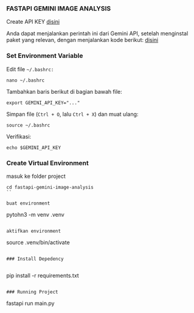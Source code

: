 ### FASTAPI GEMINI IMAGE ANALYSIS

Create API KEY [disini]("https://aistudio.google.com/apikey")

Anda dapat menjalankan perintah ini dari Gemini API, setelah menginstal paket yang relevan, dengan menjalankan kode berikut: [disini]("https://aistudio.google.com/prompts/new_chat")

### Set Environment Variable

Edit file `~/.bashrc:`

```
nano ~/.bashrc

```
Tambahkan baris berikut di bagian bawah file:

```
export GEMINI_API_KEY="..."
```
Simpan file (`Ctrl + O`, lalu `Ctrl + X`) dan muat ulang:

```
source ~/.bashrc
```

Verifikasi:

```
echo $GEMINI_API_KEY
```

### Create Virtual Environment

masuk ke folder project

```
cd fastapi-gemini-image-analysis
``

buat environment

```
pytohn3 -m venv .venv
```

aktifkan environment

```
source .venv/bin/activate
```

### Install Depedency


```
pip install -r requirements.txt

```

### Running Project

```
fastapi run main.py
```

